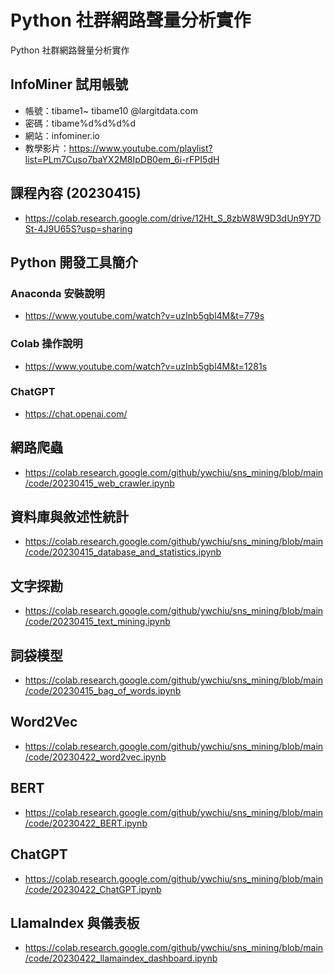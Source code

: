 # Python 社群網路聲量分析實作

Python 社群網路聲量分析實作

## InfoMiner 試用帳號
- 帳號：tibame1~ tibame10 @largitdata.com
- 密碼：tibame%d%d%d%d
- 網站：infominer.io
- 教學影片：https://www.youtube.com/playlist?list=PLm7Cuso7baYX2M8IpDB0em_6i-rFPI5dH

## 課程內容 (20230415)
- https://colab.research.google.com/drive/12Ht_S_8zbW8W9D3dUn9Y7DSt-4J9U65S?usp=sharing

## Python 開發工具簡介

### Anaconda 安裝說明
- https://www.youtube.com/watch?v=uzInb5gbl4M&t=779s

### Colab 操作說明
- https://www.youtube.com/watch?v=uzInb5gbl4M&t=1281s

### ChatGPT
- https://chat.openai.com/

## 網路爬蟲
- https://colab.research.google.com/github/ywchiu/sns_mining/blob/main/code/20230415_web_crawler.ipynb

## 資料庫與敘述性統計
- https://colab.research.google.com/github/ywchiu/sns_mining/blob/main/code/20230415_database_and_statistics.ipynb

## 文字探勘
- https://colab.research.google.com/github/ywchiu/sns_mining/blob/main/code/20230415_text_mining.ipynb

## 詞袋模型
- https://colab.research.google.com/github/ywchiu/sns_mining/blob/main/code/20230415_bag_of_words.ipynb

## Word2Vec
- https://colab.research.google.com/github/ywchiu/sns_mining/blob/main/code/20230422_word2vec.ipynb

## BERT
- https://colab.research.google.com/github/ywchiu/sns_mining/blob/main/code/20230422_BERT.ipynb

## ChatGPT
- https://colab.research.google.com/github/ywchiu/sns_mining/blob/main/code/20230422_ChatGPT.ipynb

## LlamaIndex 與儀表板
- https://colab.research.google.com/github/ywchiu/sns_mining/blob/main/code/20230422_llamaindex_dashboard.ipynb
